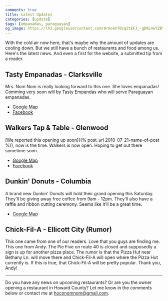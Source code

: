 ```yaml
---
comments: true
title: Latest Updates
categories: [update]
tags: [empanadas, paraguayan]
og_image: https://lh3.googleusercontent.com/0rmokVf0sqItEFJ_-gD0L4wYZBYioPO8jzC_zco0jB5L0iSAPkmQZxLNSZkxahEOjH3cqZWgfv0XRt61uSEnUI7mILnwF6vw88pRkRiTPbZxHlO7jJCbnVzJbqF3LN0WIel2KuMGKQ=w400
---
```


With the cold air now here, that's maybe why the amount of updates are cooling down. But we still have a bunch of restaurants and food among us. Here's the latest news. And even a first for the website, a submitted tip from a reader.

<!--more-->

## Tasty Empanadas - Clarksville
Mrs. Nom Nom is really looking forward to this one. She loves empanadas! Comming very soon will by Tasty Empandas who will serve Paraguayan empanadas.

* [Google Map](https://goo.gl/maps/qe1PWQYSsbz6qgt19)
* [Facebook](https://www.facebook.com/tastyempanadasLLC/)

## Walkers Tap & Table - Glenwood
[We reported this opening up soon]({% post_url 2010-07-21-name-of-post %}), now is the time. Walkers is now open. Hoping to get out there sometime soon.

* [Google Map](https://g.page/walkerstapandtable?share)
* [Facebook](https://www.facebook.com/EatAtWalkers/)

## Dunkin' Donuts - Columbia
A brand new Dunkin' Donuts will hold their grand opening this Saturday. They'll be giving away free coffee from 9am - 12pm. They'll also have a raffle and ribbon cutting ceremony. Seems like it'll be a great time. 

* [Google Map]()

## Chick-Fil-A - Ellicott City (Rumor)
This one came from one of our readers. Love that you guys are finding me. This one from Andy. The Pie Five on route 40 is closed and supposedly a sign is up for another pizza place. The rumor is that the Pizza Hut near Bethany Ln. will move there and Chick-Fil-A will open where the Pizza Hut currently is. If this is true, that Chick-Fil-A will be pretty popular. Thank you, Andy!

----

Do you have any news on upcoming restaurants? Or are you the owner opening a restaurant in Howard County? Let me know in the comments below or contact me at [hoconomnom@gmail.com](mailto:hoconomnom@gmail.com).

